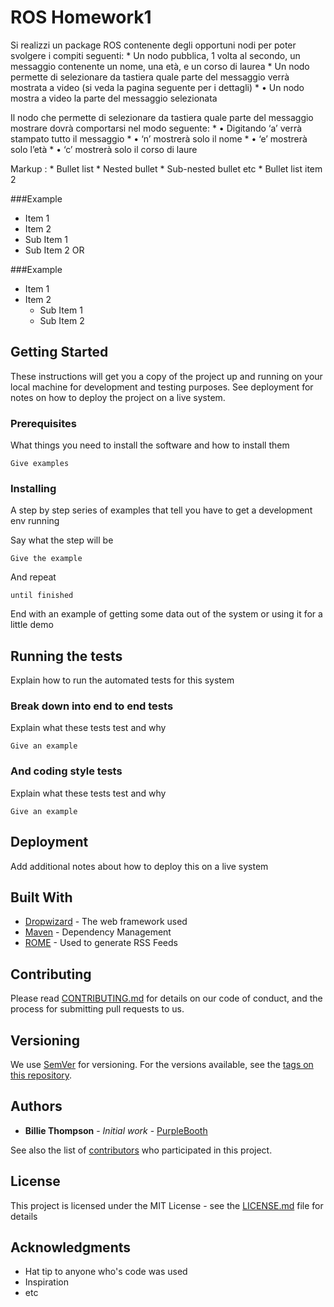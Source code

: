# ROS Homework1

Si realizzi un package ROS contenente degli opportuni nodi per poter svolgere i compiti seguenti:
	* Un nodo pubblica, 1 volta al secondo, un messaggio contenente un nome, una età, e un corso di laurea 
	* Un nodo permette di selezionare da tastiera quale parte del messaggio verrà mostrata a video (si veda la pagina seguente per i dettagli)
	* • Un nodo mostra a video la parte del messaggio selezionata

Il nodo che permette di selezionare da tastiera quale parte del messaggio mostrare dovrà comportarsi nel modo seguente:
	* • Digitando ‘a’ verrà stampato tutto il messaggio
	* • ‘n’ mostrerà solo il nome
	* • ‘e’ mostrerà solo l’età
	* • ‘c’ mostrerà solo il corso di laure


Markup : * Bullet list
              * Nested bullet
                  * Sub-nested bullet etc
          * Bullet list item 2


###Example
 - Item 1
 - Item 2
  - Sub Item 1
  - Sub Item 2
OR

###Example
* Item 1
* Item 2
  * Sub Item 1
  * Sub Item 2

## Getting Started

These instructions will get you a copy of the project up and running on your local machine for development and testing purposes. See deployment for notes on how to deploy the project on a live system.

### Prerequisites

What things you need to install the software and how to install them

```
Give examples
```

### Installing

A step by step series of examples that tell you have to get a development env running

Say what the step will be

```
Give the example
```

And repeat

```
until finished
```

End with an example of getting some data out of the system or using it for a little demo

## Running the tests

Explain how to run the automated tests for this system

### Break down into end to end tests

Explain what these tests test and why

```
Give an example
```

### And coding style tests

Explain what these tests test and why

```
Give an example
```

## Deployment

Add additional notes about how to deploy this on a live system

## Built With

* [Dropwizard](http://www.dropwizard.io/1.0.2/docs/) - The web framework used
* [Maven](https://maven.apache.org/) - Dependency Management
* [ROME](https://rometools.github.io/rome/) - Used to generate RSS Feeds

## Contributing

Please read [CONTRIBUTING.md](https://gist.github.com/PurpleBooth/b24679402957c63ec426) for details on our code of conduct, and the process for submitting pull requests to us.

## Versioning

We use [SemVer](http://semver.org/) for versioning. For the versions available, see the [tags on this repository](https://github.com/your/project/tags). 

## Authors

* **Billie Thompson** - *Initial work* - [PurpleBooth](https://github.com/PurpleBooth)

See also the list of [contributors](https://github.com/your/project/contributors) who participated in this project.

## License

This project is licensed under the MIT License - see the [LICENSE.md](LICENSE.md) file for details

## Acknowledgments

* Hat tip to anyone who's code was used
* Inspiration
* etc

